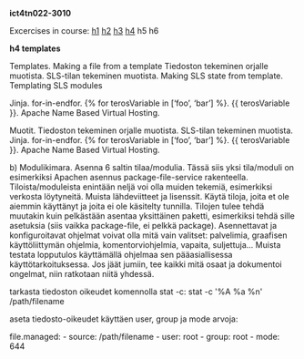 **ict4tn022-3010**	

Excercises in course:
[h1](https://hanu.org/ict4tn022-3010/h1_hello_master-slave.html) 
[h2](https://hanu.org/ict4tn022-3010/h2_package_file-server.html)
[h3](https://hanu.org/ict4tn022-3010/h3-versionhallinta.html)
[h4](https://hanu.org/ict4tn022-3010/h4-templates.html)
h5
h6

**h4 templates**



Templates. Making a file from a template 
Tiedoston tekeminen orjalle muotista. 
SLS-tilan tekeminen muotista. 
Making SLS state from template. 
Templating SLS modules

Jinja. for-in-endfor. {% for terosVariable in [‘foo’, ‘bar’] %}. {{ terosVariable }}. Apache Name Based Virtual Hosting.

Muotit. Tiedoston tekeminen orjalle muotista. SLS-tilan tekeminen muotista. Jinja. for-in-endfor. {% for terosVariable in [‘foo’, ‘bar’] %}. {{ terosVariable }}. Apache Name Based Virtual Hosting.

b) Modulikimara. Asenna 6 saltin tilaa/modulia. Tässä siis yksi tila/moduli on esimerkiksi Apachen asennus package-file-service rakenteella. Tiloista/moduleista enintään neljä voi olla muiden tekemiä, esimerkiksi verkosta löytyneitä. Muista lähdeviitteet ja lisenssit. Käytä tiloja, joita et ole aiemmin käyttänyt ja joita ei ole käsitelty tunnilla. Tilojen tulee tehdä muutakin kuin pelkästään asentaa yksittäinen paketti, esimerkiksi tehdä sille asetuksia (siis vaikka package-file, ei pelkkä package). Asennettavat ja konfiguroitavat ohjelmat voivat olla mitä vain valitset: palvelimia, graafisen käyttöliittymän ohjelmia, komentorviohjelmia, vapaita, suljettuja... Muista testata lopputulos käyttämällä ohjelmaa sen pääasiallisessa käyttötarkoituksessa. Jos jäät jumiin, tee kaikki mitä osaat ja dokumentoi ongelmat, niin ratkotaan niitä yhdessä.

tarkasta tiedoston oikeudet komennolla stat -c:
stat -c '%A %a %n' /path/filename

aseta tiedosto-oikeudet käyttäen user, group ja mode arvoja:

  file.managed:
    - source: /path/filename
    - user: root
    - group: root
    - mode: 644